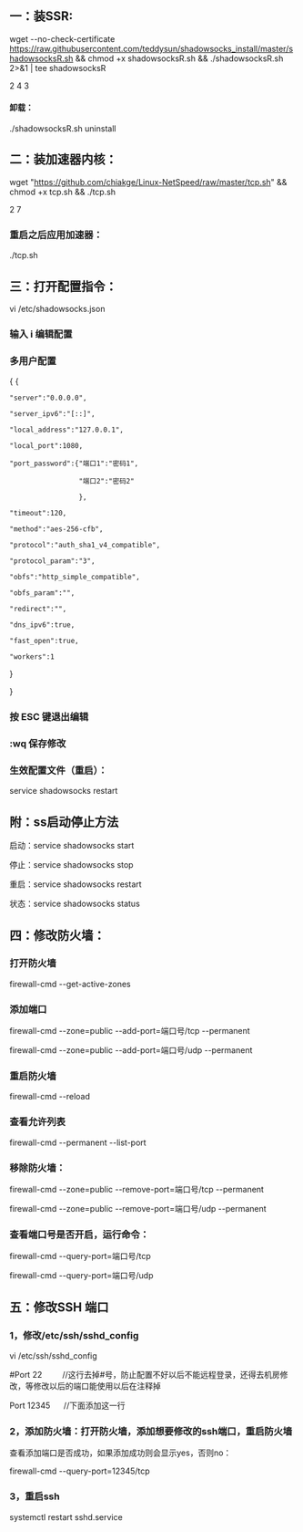 ## 一：装SSR:

wget --no-check-certificate https://raw.githubusercontent.com/teddysun/shadowsocks_install/master/shadowsocksR.sh && chmod +x shadowsocksR.sh && ./shadowsocksR.sh 2>&1 | tee shadowsocksR

2  4  3

#### 卸载： 

./shadowsocksR.sh uninstall

## 二：装加速器内核：

wget "https://github.com/chiakge/Linux-NetSpeed/raw/master/tcp.sh" && chmod +x tcp.sh && ./tcp.sh

2  7

### 重启之后应用加速器：

./tcp.sh

## 三：打开配置指令：

vi /etc/shadowsocks.json

### 输入 i 编辑配置

### 多用户配置
{
{

    "server":"0.0.0.0",
    
    "server_ipv6":"[::]",  
    
    "local_address":"127.0.0.1",
    
    "local_port":1080,
    
    "port_password":{"端口1":"密码1",
    
                     "端口2":"密码2"
                     
                     },
                     
    "timeout":120,
    
    "method":"aes-256-cfb",
    
    "protocol":"auth_sha1_v4_compatible",
    
    "protocol_param":"3",
    
    "obfs":"http_simple_compatible",
    
    "obfs_param":"",
    
    "redirect":"",
    
    "dns_ipv6":true,
    
    "fast_open":true,
    
    "workers":1
}
    
}

### 按 ESC 键退出编辑

### :wq 保存修改

### 生效配置文件（重启）：

service shadowsocks restart



## 附：ss启动停止方法

启动：service shadowsocks start

停止：service shadowsocks stop

重启：service shadowsocks restart

状态：service shadowsocks status

## 四：修改防火墙：

### 打开防火墙

firewall-cmd --get-active-zones

### 添加端口

firewall-cmd --zone=public --add-port=端口号/tcp --permanent

firewall-cmd --zone=public --add-port=端口号/udp --permanent

### 重启防火墙

firewall-cmd --reload

### 查看允许列表

firewall-cmd --permanent --list-port

### 移除防火墙：

firewall-cmd --zone=public --remove-port=端口号/tcp --permanent

firewall-cmd --zone=public --remove-port=端口号/udp --permanent

### 查看端口号是否开启，运行命令：

firewall-cmd --query-port=端口号/tcp

firewall-cmd --query-port=端口号/udp

## 五：修改SSH 端口

### 1，修改/etc/ssh/sshd_config

vi /etc/ssh/sshd_config

#Port 22         //这行去掉#号，防止配置不好以后不能远程登录，还得去机房修改，等修改以后的端口能使用以后在注释掉

Port 12345      //下面添加这一行

### 2，添加防火墙：打开防火墙，添加想要修改的ssh端口，重启防火墙

查看添加端口是否成功，如果添加成功则会显示yes，否则no：

firewall-cmd --query-port=12345/tcp

### 3，重启ssh

systemctl restart sshd.service
